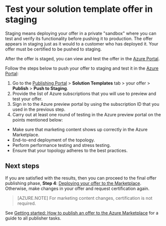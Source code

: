 <properties
   pageTitle="Testing your solution template offer for the Marketplace | Microsoft Azure"
   description="Understand how to test your solution template offer for the Azure Marketplace."
   services="marketplace-publishing"
   documentationCenter=""
   authors="HannibalSII"
   manager=""
   editor=""/>

<tags
   ms.service="marketplace"
   ms.devlang="na"
   ms.topic="article"
   ms.tgt_pltfrm="na"
   ms.workload="na"
   ms.date="12/04/2015"
   ms.author="hascipio; v-divte" />

# Test your solution template offer in staging
Staging means deploying your offer in a private "sandbox" where you can test and verify its functionality before pushing it to production. The offer appears in staging just as it would to a customer who has deployed it. Your offer must be certified to be pushed to staging.

After the offer is staged, you can view and test the offer in the [Azure Portal](https://portal.azure.com/).

Follow the steps below to push your offer to staging and test it in the [Azure Portal](https://portal.azure.com/):

1.  Go to the [Publishing Portal](https://publish.windowsazure.com) > **Solution Templates** tab > your offer > **Publish** > **Push to Staging**.
2.  Provide the list of Azure subscriptions that you will use to preview and test your offer.
3.  Sign in to the Azure preview portal by using the subscription ID that you used in the previous step.
4.  Carry out at least one round of testing in the Azure preview portal on the points mentioned below:
  - Make sure that marketing content shows up correctly in the Azure Marketplace.
  - End-to-end deployment of the topology.
  - Perform performance testing and stress testing.
  - Ensure that your topology adheres to the best practices.

## Next steps
If you are satisfied with the results, then you can proceed to the final offer publishing phase, **Step 4**:  [Deploying your offer to the Marketplace](marketplace-publishing-push-to-production.md). Otherwise, make changes in your offer and request certification again.

> [AZURE.NOTE] For marketing content changes, certification is not required.

See [Getting started: How to publish an offer to the Azure Marketplace](marketplace-publishing-getting-started.md) for a guide to all publisher tasks.

